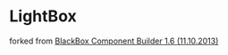 LightBox
=========

forked from [BlackBox Component Builder 1.6 (11.10.2013)](https://github.com/ilovb/BB16Final)
